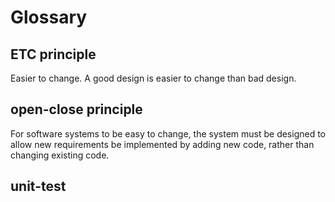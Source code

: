 # Glossary

## ETC principle
Easier to change. A good design is easier to change than bad design. 

## open-close principle
For software systems to be easy to change, the system must be designed to allow new requirements be implemented by adding new code, rather than changing existing code.

## unit-test
